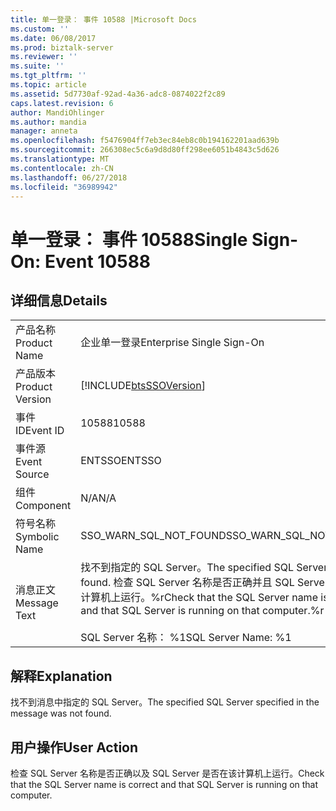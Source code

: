 ```yaml
---
title: 单一登录： 事件 10588 |Microsoft Docs
ms.custom: ''
ms.date: 06/08/2017
ms.prod: biztalk-server
ms.reviewer: ''
ms.suite: ''
ms.tgt_pltfrm: ''
ms.topic: article
ms.assetid: 5d7730af-92ad-4a36-adc8-0874022f2c89
caps.latest.revision: 6
author: MandiOhlinger
ms.author: mandia
manager: anneta
ms.openlocfilehash: f5476904ff7eb3ec84eb8c0b194162201aad639b
ms.sourcegitcommit: 266308ec5c6a9d8d80ff298ee6051b4843c5d626
ms.translationtype: MT
ms.contentlocale: zh-CN
ms.lasthandoff: 06/27/2018
ms.locfileid: "36989942"
---
```

# <a name="single-sign-on-event-10588"></a><span data-ttu-id="dd0ea-102">单一登录： 事件 10588</span><span class="sxs-lookup"><span data-stu-id="dd0ea-102">Single Sign-On: Event 10588</span></span>
## <a name="details"></a><span data-ttu-id="dd0ea-103">详细信息</span><span class="sxs-lookup"><span data-stu-id="dd0ea-103">Details</span></span>  
  
|                 |                                                                                                                                                                      |
|-----------------|----------------------------------------------------------------------------------------------------------------------------------------------------------------------|
|  <span data-ttu-id="dd0ea-104">产品名称</span><span class="sxs-lookup"><span data-stu-id="dd0ea-104">Product Name</span></span>   |                                                                      <span data-ttu-id="dd0ea-105">企业单一登录</span><span class="sxs-lookup"><span data-stu-id="dd0ea-105">Enterprise Single Sign-On</span></span>                                                                       |
| <span data-ttu-id="dd0ea-106">产品版本</span><span class="sxs-lookup"><span data-stu-id="dd0ea-106">Product Version</span></span> |                                                      [!INCLUDE[btsSSOVersion](../includes/btsssoversion-md.md)]                                                      |
|    <span data-ttu-id="dd0ea-107">事件 ID</span><span class="sxs-lookup"><span data-stu-id="dd0ea-107">Event ID</span></span>     |                                                                                <span data-ttu-id="dd0ea-108">10588</span><span class="sxs-lookup"><span data-stu-id="dd0ea-108">10588</span></span>                                                                                 |
|  <span data-ttu-id="dd0ea-109">事件源</span><span class="sxs-lookup"><span data-stu-id="dd0ea-109">Event Source</span></span>   |                                                                                <span data-ttu-id="dd0ea-110">ENTSSO</span><span class="sxs-lookup"><span data-stu-id="dd0ea-110">ENTSSO</span></span>                                                                                |
|    <span data-ttu-id="dd0ea-111">组件</span><span class="sxs-lookup"><span data-stu-id="dd0ea-111">Component</span></span>    |                                                                                 <span data-ttu-id="dd0ea-112">N/A</span><span class="sxs-lookup"><span data-stu-id="dd0ea-112">N/A</span></span>                                                                                  |
|  <span data-ttu-id="dd0ea-113">符号名称</span><span class="sxs-lookup"><span data-stu-id="dd0ea-113">Symbolic Name</span></span>  |                                                                        <span data-ttu-id="dd0ea-114">SSO_WARN_SQL_NOT_FOUND</span><span class="sxs-lookup"><span data-stu-id="dd0ea-114">SSO_WARN_SQL_NOT_FOUND</span></span>                                                                        |
|  <span data-ttu-id="dd0ea-115">消息正文</span><span class="sxs-lookup"><span data-stu-id="dd0ea-115">Message Text</span></span>   | <span data-ttu-id="dd0ea-116">找不到指定的 SQL Server。</span><span class="sxs-lookup"><span data-stu-id="dd0ea-116">The specified SQL Server was not found.</span></span> <span data-ttu-id="dd0ea-117">检查 SQL Server 名称是否正确并且 SQL Server 是否在该计算机上运行。%r</span><span class="sxs-lookup"><span data-stu-id="dd0ea-117">Check that the SQL Server name is correct and that SQL Server is running on that computer.%r</span></span><br /><br /> <span data-ttu-id="dd0ea-118">SQL Server 名称： %1</span><span class="sxs-lookup"><span data-stu-id="dd0ea-118">SQL Server Name: %1</span></span> |
  
## <a name="explanation"></a><span data-ttu-id="dd0ea-119">解释</span><span class="sxs-lookup"><span data-stu-id="dd0ea-119">Explanation</span></span>  
 <span data-ttu-id="dd0ea-120">找不到消息中指定的 SQL Server。</span><span class="sxs-lookup"><span data-stu-id="dd0ea-120">The specified SQL Server specified in the message was not found.</span></span>  
  
## <a name="user-action"></a><span data-ttu-id="dd0ea-121">用户操作</span><span class="sxs-lookup"><span data-stu-id="dd0ea-121">User Action</span></span>  
 <span data-ttu-id="dd0ea-122">检查 SQL Server 名称是否正确以及 SQL Server 是否在该计算机上运行。</span><span class="sxs-lookup"><span data-stu-id="dd0ea-122">Check that the SQL Server name is correct and that SQL Server is running on that computer.</span></span>